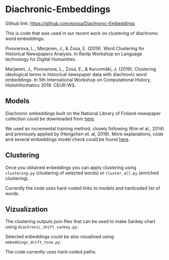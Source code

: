 # Diachronic-Embeddings

Github link: https://github.com/ezosa/Diachronic-Embeddings

This is code that was used in our recent work on clustering of diachronic word embeddings: 

Pivovarova, L., Marjanen, J., & Zosa, E. (2019). Word Clustering for Historical Newspapers Analysis. In Ranlp Workshop on Language technology for Digital Humanities.

Marjanen, J., Pivovarova, L., Zosa, E., & Kurunmäki, J. (2019). Clustering ideological terms in historical newspaper data with diachronic word embeddings. In 5th International Workshop on Computational History, HistoInformatics 2019. CEUR-WS.

## Models

Diachronic embeddings built on the National Library of Finland newspaper collection could be downloaded from [here](https://zenodo.org/record/3557480#.XeEiPXUzYUE).

We used an incremental training method, closely following (Kim et al., 2014) and previously applied by (Hengchen et. al, 2019). More explanations, code and several embeddings model check could be found [here](https://zenodo.org/record/3270648#.XeEbMHUzYUE).


## Clustering

Once you obtained enbeddings you can apply clustering using ```clustering.py``` (clustering of selected words) or ```cluster_all.py``` (enriched clustering).

Currently the code uses hard-coded links to models and hardcoded list of words.


## Vizualization

The clustering outputs json files that can be used to make Sankey chart using ```diachronic_shift_sankey.py```. 

Selected enbeddings could be also vizualized using ```embeddings_drift_tsne.py```.

The code currently uses hard-coded paths.
